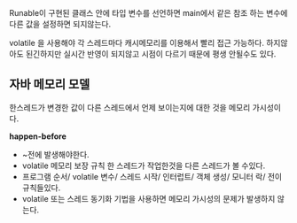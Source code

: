 Runable이 구현된 클래스 안에 타입 변수를 선언하면 main에서 같은 참조 하는 변수에 다른 값을 설정하면 되지않는다.

volatile 을 사용해야 각 스레드마다 캐시메모리를 이용해서 빨리 접근 가능하다.
하지않아도 된긴하지만 실시간 반영이 되지않고 시점이 다르기 때문에 평생 안될수도 있다.

## 자바 메모리 모델

한스레드가 변경한 값이 다른 스레드에서 언제 보이는지에 대한 것을 메모리 가시성이다.

**happen-before** 
- ~전에 발생해야한다.
- volatile 메모리 보장 규칙 한 스레드가 작업한것을 다른 스레드가 볼 수있다.
- 프로그램 순서/ volatile 변수/ 스레드 시작/ 인터럽트/ 객체 생성/ 모니터 락/ 전이 규칙들있다.
- volatile 또는 스레드 동기화 기법을 사용하면 메모리 가시성의 문제가 발생하지 않는다.



